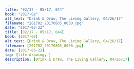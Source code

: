 ```yaml
---
title: "02/17 - 05/17, 044"
book: "2017-02"
alt_text: "Drink & Draw, The Living Gallery, 04/26/17"
filename: "201702_20170805_0050.jpg"
date: "2017-03-22"
title: [02/17 - 05/17, 044]
book: [2017-02]
alt_text: [Drink & Draw, The Living Gallery, 04/26/17]
filename: [201702_20170805_0050.jpg]
date: [2017-03-22]
tag: [life drawing, ]
description: [Drink & Draw, The Living Gallery, 04/26/17]
---
```

